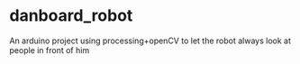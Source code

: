 # danboard_robot
An arduino project using processing+openCV to let the robot always look at people in front of him
